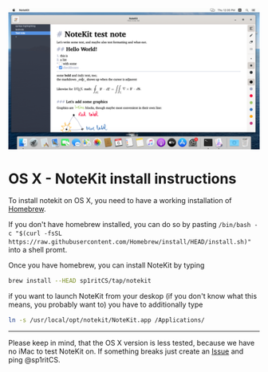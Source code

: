 ![Screenshot on OS X](/screenshots/osx-notekit-example.png?raw=true)

# OS X - NoteKit install instructions

To install notekit on OS X, you need to have a working installation of [Homebrew](https://brew.sh).

If you don't have homebrew installed, you can do so by pasting `/bin/bash -c "$(curl -fsSL https://raw.githubusercontent.com/Homebrew/install/HEAD/install.sh)"` into a shell promt.

Once you have homebrew, you can install NoteKit by typing
```sh
brew install --HEAD sp1ritCS/tap/notekit
```

if you want to launch NoteKit from your deskop (if you don't know what this means, you probably want to) you have to additionally type
```sh
ln -s /usr/local/opt/notekit/NoteKit.app /Applications/
```

---

Please keep in mind, that the OS X version is less tested, because we have no iMac to test NoteKit on. If something breaks just create an [Issue](https://github.com/blackhole89/notekit/issues/new) and ping @sp1ritCS.
